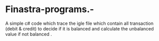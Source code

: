 # Finastra-programs.-

A simple c# code which trace the igle file which contain 
all transaction (debit & credit) to decide if it is balanced and calculate the unbalanced value if not balanced . 
